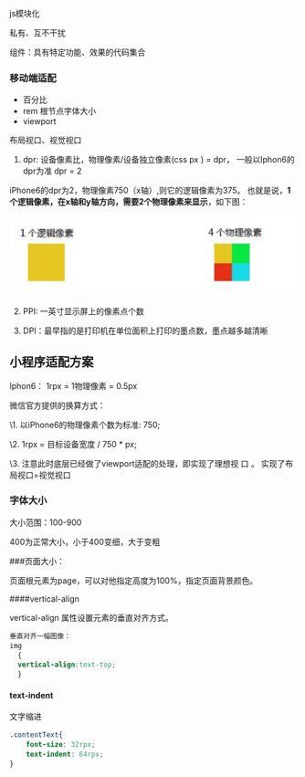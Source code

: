 js模块化

私有、互不干扰



组件：具有特定功能、效果的代码集合



### 移动端适配

- 百分比
- rem 根节点字体大小
- viewport 

布局视口、视觉视口

1) dpr: 设备像素比，物理像素/设备独立像素(css px ) = dpr， 一般以Iphon6的dpr为准 dpr = 2

iPhone6的dpr为2，物理像素750（x轴）,则它的逻辑像素为375。 也就是说，**1个逻辑像素，在x轴和y轴方向，需要2个物理像素来显示**，如下图：

![1584203546020](asserts/%E5%B0%8F%E7%A8%8B%E5%BA%8F%E5%89%8D%E7%AB%AF/1584203546020.png)

2) PPI: 一英寸显示屏上的像素点个数

3) DPI：最早指的是打印机在单位面积上打印的墨点数，墨点越多越清晰







## 小程序适配方案

Iphon6： 1rpx = 1物理像素 = 0.5px

微信官方提供的换算方式：

\1. 以iPhone6的物理像素个数为标准: 750;

\2. 1rpx = 目标设备宽度 / 750 * px;

\3. 注意此时底层已经做了viewport适配的处理，即实现了理想视       口 。  实现了布局视口=视觉视口





### 字体大小

大小范围：100-900

400为正常大小，小于400变细，大于变粗



###页面大小：

页面根元素为page，可以对他指定高度为100%，指定页面背景颜色。



####vertical-align 

vertical-align 属性设置元素的垂直对齐方式。

```css
垂直对齐一幅图像：
img
  {
  vertical-align:text-top;
  }
```



#### text-indent

文字缩进

```css
.contentText{
    font-size: 32rpx;
    text-indent: 64rpx;
}

```

